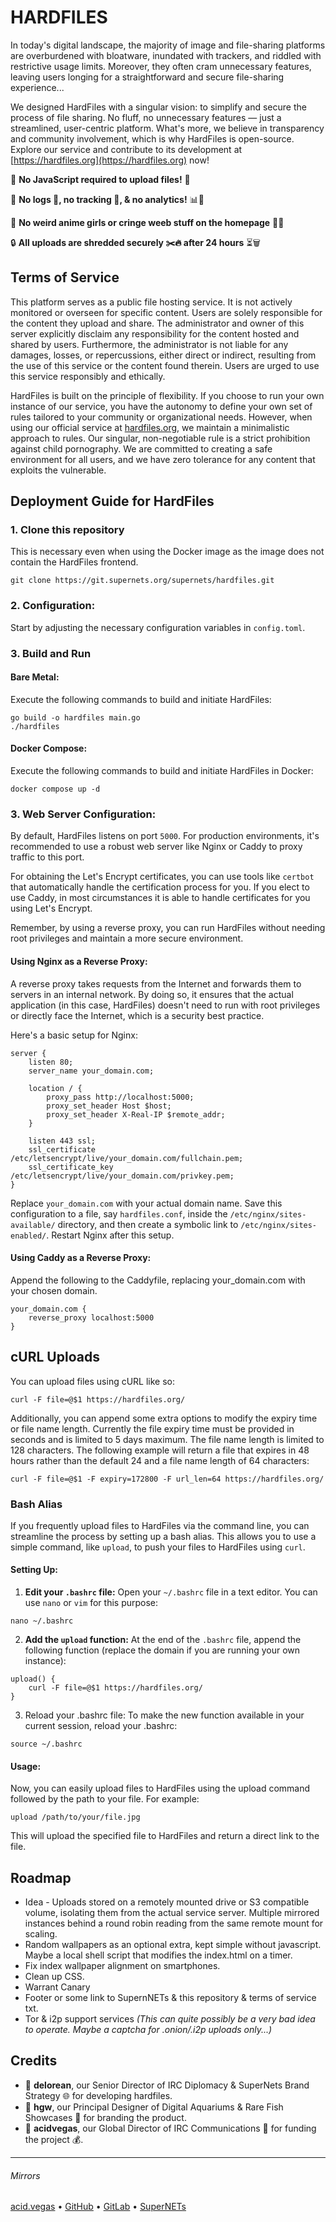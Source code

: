 # HARDFILES
In today's digital landscape, the majority of image and file-sharing platforms are overburdened with bloatware, inundated with trackers, and riddled with restrictive usage limits. Moreover, they often cram unnecessary features, leaving users longing for a straightforward and secure file-sharing experience...

We designed HardFiles with a singular vision: to simplify and secure the process of file sharing. No fluff, no unnecessary features — just a streamlined, user-centric platform. What's more, we believe in transparency and community involvement, which is why HardFiles is open-source. Explore our service and contribute to its development at [https://hardfiles.org](https://hardfiles.org) now!

🚫 **No JavaScript required to upload files!** 🚫

🛑 **No logs 📜, no tracking 👣, & no analytics!** 📊🚫

🚷 **No weird anime girls or cringe weeb stuff on the homepage** 📵🚫

🔒 **All uploads are shredded securely ✂️🔥 after 24 hours** ⏳🗑️

## Terms of Service
This platform serves as a public file hosting service. It is not actively monitored or overseen for specific content. Users are solely responsible for the content they upload and share. The administrator and owner of this server explicitly disclaim any responsibility for the content hosted and shared by users. Furthermore, the administrator is not liable for any damages, losses, or repercussions, either direct or indirect, resulting from the use of this service or the content found therein. Users are urged to use this service responsibly and ethically.

HardFiles is built on the principle of flexibility. If you choose to run your own instance of our service, you have the autonomy to define your own set of rules tailored to your community or organizational needs. However, when using our official service at [hardfiles.org](https://hardfiles.org), we maintain a minimalistic approach to rules. Our singular, non-negotiable rule is a strict prohibition against child pornography. We are committed to creating a safe environment for all users, and we have zero tolerance for any content that exploits the vulnerable.

## Deployment Guide for HardFiles

### 1. Clone this repository

This is necessary even when using the Docker image as the image does not contain the HardFiles frontend.

```shell
git clone https://git.supernets.org/supernets/hardfiles.git
```

### 2. Configuration:
Start by adjusting the necessary configuration variables in `config.toml`.

### 3. Build and Run 

#### Bare Metal:

Execute the following commands to build and initiate HardFiles:
```shell
go build -o hardfiles main.go
./hardfiles
```

#### Docker Compose:

Execute the following commands to build and initiate HardFiles in Docker:
```shell
docker compose up -d
```

### 3. Web Server Configuration:

By default, HardFiles listens on port `5000`. For production environments, it's recommended to use a robust web server like Nginx or Caddy to proxy traffic to this port.

For obtaining the Let's Encrypt certificates, you can use tools like `certbot` that automatically handle the certification process for you. If you elect to use Caddy, in most circumstances it is able to handle certificates for you using Let's Encrypt.

Remember, by using a reverse proxy, you can run HardFiles without needing root privileges and maintain a more secure environment.

#### Using Nginx as a Reverse Proxy:

A reverse proxy takes requests from the Internet and forwards them to servers in an internal network. By doing so, it ensures that the actual application (in this case, HardFiles) doesn't need to run with root privileges or directly face the Internet, which is a security best practice.

Here's a basic setup for Nginx:

```nginx
server {
    listen 80;
    server_name your_domain.com;

    location / {
        proxy_pass http://localhost:5000;
        proxy_set_header Host $host;
        proxy_set_header X-Real-IP $remote_addr;
    }

    listen 443 ssl;
    ssl_certificate /etc/letsencrypt/live/your_domain.com/fullchain.pem;
    ssl_certificate_key /etc/letsencrypt/live/your_domain.com/privkey.pem;
}
```

Replace `your_domain.com` with your actual domain name. Save this configuration to a file, say `hardfiles.conf`, inside the `/etc/nginx/sites-available/` directory, and then create a symbolic link to `/etc/nginx/sites-enabled/`. Restart Nginx after this setup.

#### Using Caddy as a Reverse Proxy:

Append the following to the Caddyfile, replacing your_domain.com with your chosen domain.

```caddy
your_domain.com {
    reverse_proxy localhost:5000
}
```

## cURL Uploads

You can upload files using cURL like so:

```shell
curl -F file=@$1 https://hardfiles.org/
```

Additionally, you can append some extra options to modify the expiry time or file name length. Currently the file expiry time must be provided in seconds and is limited to 5 days maximum. The file name length is limited to 128 characters. The following example will return a file that expires in 48 hours rather than the default 24 and a file name length of 64 characters:

```shell
curl -F file=@$1 -F expiry=172800 -F url_len=64 https://hardfiles.org/
```

### Bash Alias

If you frequently upload files to HardFiles via the command line, you can streamline the process by setting up a bash alias. This allows you to use a simple command, like `upload`, to push your files to HardFiles using `curl`.

#### Setting Up:

1. **Edit your `.bashrc` file:** Open your `~/.bashrc` file in a text editor. You can use `nano` or `vim` for this purpose:
```shell
nano ~/.bashrc
```

2. **Add the `upload` function:** At the end of the `.bashrc` file, append the following function (replace the domain if you are running your own instance):
```shell
upload() {
    curl -F file=@$1 https://hardfiles.org/
}
```

3. Reload your .bashrc file: To make the new function available in your current session, reload your .bashrc:
```shell
source ~/.bashrc
```

#### Usage:
Now, you can easily upload files to HardFiles using the upload command followed by the path to your file. For example:

```shell
upload /path/to/your/file.jpg
```

This will upload the specified file to HardFiles and return a direct link to the file.

## Roadmap
- Idea - Uploads stored on a remotely mounted drive or S3 compatible volume, isolating them from the actual service server. Multiple mirrored instances behind a round robin reading from the same remote mount for scaling.
- Random wallpapers as an optional extra, kept simple without javascript. Maybe a local shell script that modifies the index.html on a timer.
- Fix index wallpaper alignment on smartphones.
- Clean up CSS.
- Warrant Canary
- Footer or some link to SupernNETs & this repository & terms of service txt.
- Tor & i2p support services *(This can quite possibly be a very bad idea to operate. Maybe a captcha for .onion/.i2p uploads only...)*

## Credits
- 🚀 **delorean**, our Senior Director of IRC Diplomacy & SuperNets Brand Strategy 🌐 for developing hardfiles.
- 🤝 **hgw**, our  Principal Designer of Digital Aquariums & Rare Fish Showcases 🐠 for branding the product.
- 💼 **acidvegas**, our Global Director of IRC Communications 💬 for funding the project 💰.

___

###### Mirrors
[acid.vegas](https://git.acid.vegas/hardfiles) • [GitHub](https://github.com/supernets/hardfiles) • [GitLab](https://gitlab.com/supernets/hardfiles) • [SuperNETs](https://git.supernets.org/supernets/hardfiles)